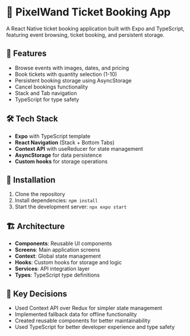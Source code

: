 # 🎫 PixelWand Ticket Booking App

A React Native ticket booking application built with Expo and TypeScript, featuring event browsing, ticket booking, and persistent storage.

## 🚀 Features

- Browse events with images, dates, and pricing
- Book tickets with quantity selection (1-10)
- Persistent booking storage using AsyncStorage
- Cancel bookings functionality
- Stack and Tab navigation
- TypeScript for type safety

## 🛠️ Tech Stack

- **Expo** with TypeScript template
- **React Navigation** (Stack + Bottom Tabs)
- **Context API** with useReducer for state management
- **AsyncStorage** for data persistence
- **Custom hooks** for storage operations

## 📱 Installation

1. Clone the repository
2. Install dependencies: `npm install`
3. Start the development server: `npx expo start`

## 🏗️ Architecture

- **Components**: Reusable UI components
- **Screens**: Main application screens
- **Context**: Global state management
- **Hooks**: Custom hooks for storage and logic
- **Services**: API integration layer
- **Types**: TypeScript type definitions

## 🎯 Key Decisions

- Used Context API over Redux for simpler state management
- Implemented fallback data for offline functionality
- Created reusable components for better maintainability
- Used TypeScript for better developer experience and type safety
